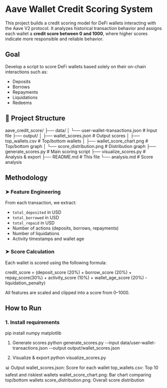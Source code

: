 # Aave Wallet Credit Scoring System

This project builds a credit scoring model for DeFi wallets interacting with the Aave V2 protocol. It analyzes historical transaction behavior and assigns each wallet a **credit score between 0 and 1000**, where higher scores indicate more responsible and reliable behavior.

## Goal

Develop a script to score DeFi wallets based solely on their on-chain interactions such as:

- Deposits
- Borrows
- Repayments
- Liquidations
- Redeems

## 📁 Project Structure

aave_credit_score/
├── data/
│ └── user-wallet-transactions.json # Input file
├── output/
│ ├── wallet_scores.json         # Output scores
│ ├── top_wallets.csv            # Top/bottom wallets
│ ├── wallet_score_chart.png     # Top/bottom graph
│ └── score_distribution.png     # Distribution graph
├── generate_scores.py           # Main scoring script
├── visualize_scores.py          # Analysis & export
├── README.md                    # This file
└── analysis.md                  # Score analysis

## Methodology

### ➤ Feature Engineering

From each transaction, we extract:

- `total_deposited` in USD
- `total_borrowed` in USD
- `total_repaid` in USD
- Number of actions (deposits, borrows, repayments)
- Number of liquidations
- Activity timestamps and wallet age

### ➤ Score Calculation

Each wallet is scored using the following formula:

credit_score = (deposit_score (20%) + borrow_score (20%) + repay_score(30%) + activity_score (10%) + wallet_age_score (20%) - liquidation_penalty)

All features are scaled and clipped into a score from 0–1000.

## How to Run

### 1. Install requirements

pip install numpy matplotlib

1. Generate scores
python generate_scores.py --input data/user-wallet-transactions.json --output output/wallet_scores.json

2. Visualize & export
python visualize_scores.py

📊 Output
wallet_scores.json: Score for each wallet
top_wallets.csv: Top 10 safest and riskiest wallets
wallet_score_chart.png: Bar chart comparing top/bottom wallets
score_distribution.png: Overall score distribution
